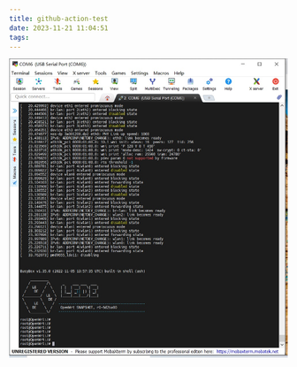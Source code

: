 ```yaml
---
title: github-action-test
date: 2023-11-21 11:04:51
tags:
---
```


![111test](github-action-test/111test.jpg)